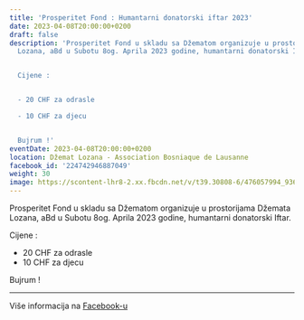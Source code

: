 ```yaml
---
title: 'Prosperitet Fond : Humantarni donatorski iftar 2023'
date: 2023-04-08T20:00:00+0200
draft: false
description: 'Prosperitet Fond u skladu sa Džematom organizuje u prostorijama Džemata
  Lozana, aBd u Subotu 8og. Aprila 2023 godine, humantarni donatorski Iftar.


  Cijene :


  - 20 CHF za odrasle

  - 10 CHF za djecu


  Bujrum !'
eventDate: 2023-04-08T20:00:00+0200
location: Džemat Lozana - Association Bosniaque de Lausanne
facebook_id: '224742946887049'
weight: 30
image: https://scontent-lhr8-2.xx.fbcdn.net/v/t39.30808-6/476057994_936635281930405_1135964331823661885_n.jpg?_nc_cat=106&ccb=1-7&_nc_sid=9e60e4&_nc_ohc=rOZfNB1Um8kQ7kNvwHohB_x&_nc_oc=AdmmgFiBndta7VhKOhpobRFPSC7nJR66vRGvMT81mCSg-tZ5m2T8fSOmccLMzxPd3N8&_nc_zt=23&_nc_ht=scontent-lhr8-2.xx&edm=ABTKTjYEAAAA&_nc_gid=ZIkMPZMX_FVBb9spXKGDKg&oh=00_AffLzEdxiilG7q2t5mFdv6J3sPU8t-rieiZtArC1kvk4Kg&oe=68E7B8FD
---
```


Prosperitet Fond u skladu sa Džematom organizuje u prostorijama Džemata Lozana, aBd u Subotu 8og. Aprila 2023 godine, humantarni donatorski Iftar.

Cijene :

- 20 CHF za odrasle
- 10 CHF za djecu

Bujrum !

---

Više informacija na [Facebook-u](https://facebook.com/events/224742946887049)